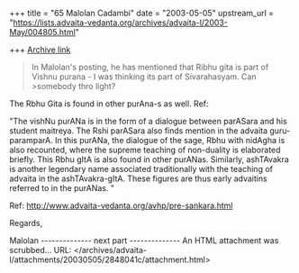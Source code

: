 +++
title = "65 Malolan Cadambi"
date = "2003-05-05"
upstream_url = "https://lists.advaita-vedanta.org/archives/advaita-l/2003-May/004805.html"

+++
[Archive link](https://lists.advaita-vedanta.org/archives/advaita-l/2003-May/004805.html)

>In Malolan's posting, he has mentioned that Ribhu gita is part of Vishnu purana - I was thinking its part of Sivarahasyam. Can >somebody thro light?

The Rbhu Gita is found in other purAna-s as well. Ref:

"The vishNu purANa is in the form of a dialogue between parASara and his student maitreya. The Rshi parASara also finds mention in the advaita guru-paramparA. In this purANa, the dialogue of the sage, Rbhu with nidAgha is also recounted, where the supreme teaching of non-duality is elaborated briefly. This Rbhu gItA is also found in other purANas. Similarly, ashTAvakra is another legendary name associated traditionally with the teaching of advaita in the ashTAvakra-gItA. These figures are thus early advaitins referred to in the purANas. "

Ref: http://www.advaita-vedanta.org/avhp/pre-sankara.html

Regards,

Malolan
-------------- next part --------------
An HTML attachment was scrubbed...
URL: </archives/advaita-l/attachments/20030505/2848041c/attachment.html>
